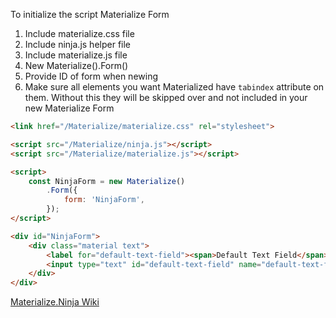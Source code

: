  To initialize the script Materialize Form

1. Include materialize.css file
3. Include ninja.js helper file
4. Include materialize.js file
5. New Materialize().Form()
6. Provide ID of form when newing
7. Make sure all elements you want Materialized have `tabindex` attribute on them. Without this they will be skipped over and not included in your new Materialize Form

```html
<link href="/Materialize/materialize.css" rel="stylesheet">

<script src="/Materialize/ninja.js"></script>
<script src="/Materialize/materialize.js"></script>

<script>
    const NinjaForm = new Materialize()
        .Form({
            form: 'NinjaForm',
        });
</script>

<div id="NinjaForm">
    <div class="material text">
        <label for="default-text-field"><span>Default Text Field</span></label>
        <input type="text" id="default-text-field" name="default-text-field" value="" tabindex="1">
    </div>
</div>
```

[Materialize.Ninja Wiki](https://github.com/bannostookaylo/materialize.ninja/wiki)

